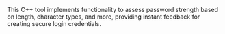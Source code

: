 This C++ tool implements functionality to assess password strength based on length, character types, and more, providing instant feedback for creating secure login credentials.
